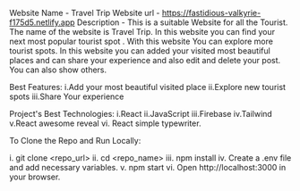 Website Name - Travel Trip
Website url - https://fastidious-valkyrie-f175d5.netlify.app
Description - This is a suitable Website for all the Tourist. The name of the website is Travel Trip. In this website you can find your next most popular tourist spot . With this website You can explore more tourist spots. In this website you can added your visited most beautiful places and can share your experience and also edit and delete your post. You can also show others. 

Best Features: i.Add your most beautiful visited place ii.Explore new tourist spots iii.Share Your experience

Project's Best Technologies: i.React ii.JavaScript iii.Firebase iv.Tailwind v.React awesome reveal vi. React simple typewriter.

To Clone the Repo and Run Locally:

i. git clone <repo_url> ii. cd <repo_name> iii. npm install iv. Create a .env file and add necessary variables. v. npm start vi. Open http://localhost:3000 in your browser.


